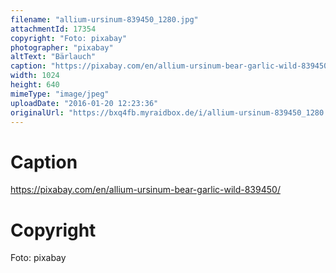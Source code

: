 ```yaml
---
filename: "allium-ursinum-839450_1280.jpg"
attachmentId: 17354
copyright: "Foto: pixabay"
photographer: "pixabay"
altText: "Bärlauch"
caption: "https://pixabay.com/en/allium-ursinum-bear-garlic-wild-839450/"
width: 1024
height: 640
mimeType: "image/jpeg"
uploadDate: "2016-01-20 12:23:36"
originalUrl: "https://bxq4fb.myraidbox.de/i/allium-ursinum-839450_1280.jpg"
---
```


# Caption

https://pixabay.com/en/allium-ursinum-bear-garlic-wild-839450/

# Copyright

Foto: pixabay

